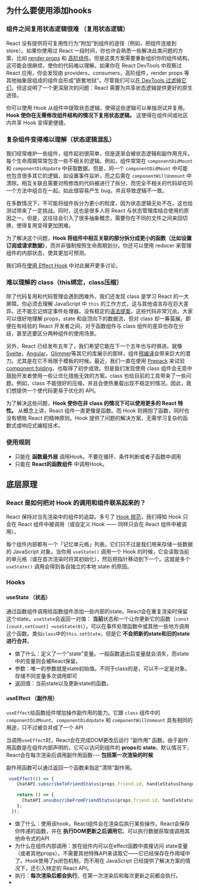 ## 为什么要使用添加hooks

### 组件之间复用状态逻辑很难 （复用状态逻辑）

React 没有提供将可复用性行为“附加”到组件的途径（例如，把组件连接到 store）。如果你使用过 React 一段时间，你也许会熟悉一些解决此类问题的方案，比如 [render props](https://zh-hans.reactjs.org/docs/render-props.html) 和 [高阶组件](https://zh-hans.reactjs.org/docs/higher-order-components.html)。但是这类方案需要重新组织你的组件结构，这可能会很麻烦，使你的代码难以理解。如果你在 React DevTools 中观察过 React 应用，你会发现由 providers，consumers，高阶组件，render props 等其他抽象层组成的组件会形成“嵌套地狱”。尽管我们可以[在 DevTools 过滤掉它们](https://github.com/facebook/react-devtools/pull/503)，但这说明了一个更深层次的问题：React 需要为共享状态逻辑提供更好的原生途径。

你可以使用 Hook 从组件中提取状态逻辑，使得这些逻辑可以单独测试并复用。**Hook 使你在无需修改组件结构的情况下复用状态逻辑。** 这使得在组件间或社区内共享 Hook 变得更便捷。

### 复杂组件变得难以理解（状态逻辑混乱）

我们经常维护一些组件，组件起初很简单，但是逐渐会被状态逻辑和副作用充斥。每个生命周期常常包含一些不相关的逻辑。例如，组件常常在 `componentDidMount` 和 `componentDidUpdate` 中获取数据。但是，同一个 `componentDidMount` 中可能也包含很多其它的逻辑，如设置事件监听，而之后需在 `componentWillUnmount` 中清除。相互关联且需要对照修改的代码被进行了拆分，而完全不相关的代码却在同一个方法中组合在一起。如此很容易产生 bug，并且导致逻辑不一致。

在多数情况下，不可能将组件拆分为更小的粒度，因为状态逻辑无处不在。这也给测试带来了一定挑战。同时，这也是很多人将 React 与状态管理库结合使用的原因之一。但是，这往往会引入了很多抽象概念，需要你在不同的文件之间来回切换，使得复用变得更加困难。

为了解决这个问题，**Hook 将组件中相互关联的部分拆分成更小的函数（比如设置订阅或请求数据）**，而并非强制按照生命周期划分。你还可以使用 reducer 来管理组件的内部状态，使其更加可预测。

我们将在[使用 Effect Hook](https://zh-hans.reactjs.org/docs/hooks-effect.html#tip-use-multiple-effects-to-separate-concerns) 中对此展开更多讨论。

### 难以理解的 class（this绑定，class压缩）

除了代码复用和代码管理会遇到困难外，我们还发现 class 是学习 React 的一大屏障。你必须去理解 JavaScript 中 `this` 的工作方式，这与其他语言存在巨大差异。还不能忘记绑定事件处理器。没有稳定的[语法提案](https://babeljs.io/docs/en/babel-plugin-transform-class-properties/)，这些代码非常冗余。大家可以很好地理解 props，state 和自顶向下的数据流，但对 class 却一筹莫展。即便在有经验的 React 开发者之间，对于函数组件与 class 组件的差异也存在分歧，甚至还要区分两种组件的使用场景。

另外，React 已经发布五年了，我们希望它能在下一个五年也与时俱进。就像 [Svelte](https://svelte.dev/)，[Angular](https://angular.io/)，[Glimmer](https://glimmerjs.com/)等其它的库展示的那样，组件[预编译](https://en.wikipedia.org/wiki/Ahead-of-time_compilation)会带来巨大的潜力。尤其是在它不局限于模板的时候。最近，我们一直在使用 [Prepack](https://prepack.io/) 来试验 [component folding](https://github.com/facebook/react/issues/7323)，也取得了初步成效。但是我们发现使用 class 组件会无意中鼓励开发者使用一些让优化措施无效的方案。class 也给目前的工具带来了一些问题。例如，class 不能很好的压缩，并且会使热重载出现不稳定的情况。因此，我们想提供一个使代码更易于优化的 API。

为了解决这些问题，**Hook 使你在非 class 的情况下可以使用更多的 React 特性。** 从概念上讲，React 组件一直更像是函数。而 Hook 则拥抱了函数，同时也没有牺牲 React 的精神原则。Hook 提供了问题的解决方案，无需学习复杂的函数式或响应式编程技术。

### 使用规则

- 只能在 **函数最外层** 调用Hook。不要在循环、条件判断或者子函数中调用
- 只能在 **React的函数组件** 中调用Hook。



## 底层原理

### React 是如何把对 Hook 的调用和组件联系起来的？

React 保持对当先渲染中的组件的追踪。多亏了 [Hook 规范](https://zh-hans.reactjs.org/docs/hooks-rules.html)，我们得知 Hook 只会在 React 组件中被调用（或自定义 Hook —— 同样只会在 React 组件中被调用）。

每个组件内部都有一个「记忆单元格」列表。它们只不过是我们用来存储一些数据的 JavaScript 对象。当你用 `useState()` 调用一个 Hook 的时候，它会读取当前的单元格（或在首次渲染时将其初始化），然后把指针移动到下一个。这就是多个 `useState()` 调用会得到各自独立的本地 state 的原因。

### 

### Hooks

#### useState （状态）

通过函数组件调用给函数组件添加一些内部的state。React会在重复渲染时保留这个state。`useState`会返回一对值： **当前**状态和一个让你更新它的函数（`const [count,setCount] =useState(0)`），可以在事件处理函数中或其他一些地方调用这个函数。类似`class`中的`this.setState`，但是它 **不会把新的state和旧的state进行合并**。

- 做了什么：定义了一个“state"变量。一般函数退出后变量就会消失，而state中的变量则会被React保留。
- 参数：唯一的参数就是state初始值。不同于class的是，可以不一定是对象。存储不同变量多次调用即可
- 返回值：当前state以及更新state的函数。







#### useEffect （副作用）

`useEffect`给函数组件增加操作副作用的能力。它跟 `class` 组件中的 `componentDidMount`、`componentDidUpdate` 和 `componentWillUnmount` 具有相同的用途，只不过被合并成了一个 API

当调用`useEffect`时，React会在完成DOM更改后运行 ”副作用“ 函数。由于副作用函数是在组件内部声明的，它可以访问到组件的 **props**和 **state**。默认情况下，React会在每次渲染后调用副作用函数--- **包括第一次渲染的时候**



副作用函数可以通过返回一个函数来指定“清除“副作用。

```js
 useEffect(() => {
    ChatAPI.subscribeToFriendStatus(props.friend.id, handleStatusChange);

    return () => {
      ChatAPI.unsubscribeFromFriendStatus(props.friend.id, handleStatusChange);
    };
  });
```



- 做了什么：使用该hook，React组件会在渲染后执行某些操作。React会保存你传递的函数，并在 **执行DOM更新之后调用它**。可以执行数据获取或调用其他命令式的API
- 为什么在组件内部调用：放在组件内可以在effect函数中直接访问 state变量（或者其他props）。不需要其他特殊API来读取它——它已经保存在作用域中了。Hook使用了js闭包机制，而不用在 JavaScript 已经提供了解决方案的情况下，还引入特定的 React API。
- 执行：**每次渲染后都会执行**。在第一次渲染后和每次更新之前都会执行。
- 